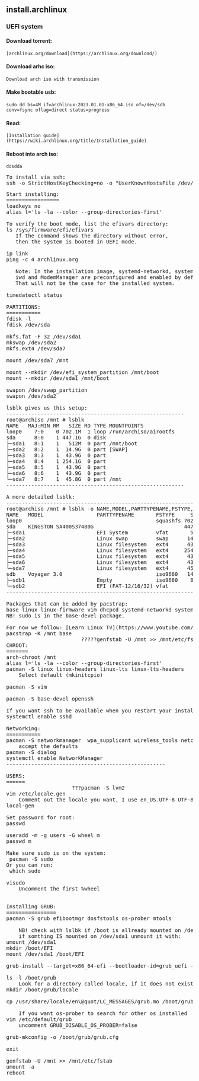 ## install.archlinux
### UEFI system


#### Download torrent:

    [archlinux.org/download](https://archlinux.org/download/)


#### Download arhc iso:

    Download arch iso with transmission


#### Make bootable usb:

    sudo dd bs=4M if=archlinux-2023.01.01-x86_64.iso of=/dev/sdb conv=fsync oflag=direct status=progress
    
    
#### Read:

    [Installation guide](https://wiki.archlinux.org/title/Installation_guide)
    

#### Reboot into arch iso:

    ddsdda







<pre>
To install via ssh:
ssh -o StrictHostKeyChecking=no -o "UserKnownHostsFile /dev/null" root@192.168.0.198
</pre>

<pre>
Start installing:
=================
loadkeys no
alias l='ls -la --color --group-directories-first'

To verify the boot mode, list the efivars directory:
ls /sys/firmware/efi/efivars
   If the command shows the directory without error,
   then the system is booted in UEFI mode.

ip link
ping -c 4 archlinux.org

   Note: In the installation image, systemd-networkd, systemd-resolved,
   iwd and ModemManager are preconfigured and enabled by default.
   That will not be the case for the installed system.

timedatectl status

PARTITIONS:
===========
fdisk -l
fdisk /dev/sda

mkfs.fat -F 32 /dev/sda1
mkswap /dev/sda2
mkfs.ext4 /dev/sda7

mount /dev/sda7 /mnt

mount --mkdir /dev/efi_system_partition /mnt/boot
mount --mkdir /dev/sda1 /mnt/boot

swapon /dev/swap_partition
swapon /dev/sda2

lsblk gives us this setup:
---------------------------------------------------------
root@archiso /mnt # lsblk
NAME   MAJ:MIN RM   SIZE RO TYPE MOUNTPOINTS
loop0    7:0    0 702.1M  1 loop /run/archiso/airootfs
sda      8:0    1 447.1G  0 disk
├─sda1   8:1    1   512M  0 part /mnt/boot
├─sda2   8:2    1  14.9G  0 part [SWAP]
├─sda3   8:3    1  43.9G  0 part
├─sda4   8:4    1 254.1G  0 part
├─sda5   8:5    1  43.9G  0 part
├─sda6   8:6    1  43.9G  0 part
└─sda7   8:7    1  45.8G  0 part /mnt
---------------------------------------------------------

A more detailed lsblk:
---------------------------------------------------------------------------------------------------------
root@archiso /mnt # lsblk -o NAME,MODEL,PARTTYPENAME,FSTYPE,SIZE,MOUNTPOINTS,SERIAL
NAME   MODEL                 PARTTYPENAME       FSTYPE     SIZE MOUNTPOINTS           SERIAL
loop0                                           squashfs 702.1M /run/archiso/airootfs
sda    KINGSTON SA400S37480G                             447.1G                       50026B7784EAC033
├─sda1                       EFI System         vfat       512M /mnt/boot
├─sda2                       Linux swap         swap      14.9G [SWAP]
├─sda3                       Linux filesystem   ext4      43.9G
├─sda4                       Linux filesystem   ext4     254.1G
├─sda5                       Linux filesystem   ext4      43.9G
├─sda6                       Linux filesystem   ext4      43.9G
└─sda7                       Linux filesystem   ext4      45.8G /mnt
sdb    Voyager 3.0                              iso9660   14.5G                       0708122DA1A03563
├─sdb1                       Empty              iso9660    801M
└─sdb2                       EFI (FAT-12/16/32) vfat        15M
-----------------------------------------------------------------------------------------------------------

Packages that can be added by pacstrap:
base linux linux-firmware vim dhcpcd systemd-networkd systemd-resolved systemd-timesyncd sudo visudo grub-efi-x86_64 git
NB! sudo is in the base-devel package.

For now we follow: [Learn Linux TV](https://www.youtube.com/watch?v=DPLnBPM4DhI&t=42)
pacstrap -K /mnt base  
                        ?????genfstab -U /mnt >> /mnt/etc/fstab
CHROOT:
=======
arch-chroot /mnt
alias l='ls -la --color --group-directories-first'
pacman -S linux linux-headers linux-lts linux-lts-headers
    Select default (mkinitcpio)

pacman -S vim

pacman -S base-devel openssh 

If you want ssh to be available when you restart your installation:
systemctl enable sshd

Networking:
===========
pacman -S networkmanager  wpa_supplicant wireless_tools netctl 
    accept the defaults
pacman -S dialog
systemctl enable NetworkManager
---------------------------------------------------

USERS:
======
                     ???pacman -S lvm2
vim /etc/locale.gen
    Comment out the locale you want, I use en_US.UTF-8 UTF-8
local-gen

Set password for root:
passwd

useradd -m -g users -G wheel m
passwd m

Make sure sudo is on the system:
 pacman -S sudo
Or you can run:
 which sudo

visudo
    Uncomment the first %wheel


Installing GRUB:
================
pacman -S grub efibootmgr dosfstools os-prober mtools

    NB! check with lslbk if /boot is allready mounted on /dev/sda1
    if somthing IS mounted on /dev/sda1 unmount it with:
umount /dev/sda1
mkdir /boot/EFI
mount /dev/sda1 /boot/EFI

grub-install --target=x86_64-efi --bootloader-id=grub_uefi --recheck

ls -l /boot/grub
    Look for a directory called locale, if it does not exist:
mkdir /boot/grub/locale

cp /usr/share/locale/en\@quot/LC_MESSAGES/grub.mo /boot/grub/locale/en.mo

    If you want os-prober to search for other os installed
vim /etc/default/grub
    uncomment GRUB_DISABLE_OS_PROBER=false

grub-mkconfig -o /boot/grub/grub.cfg

exit

genfstab -U /mnt >> /mnt/etc/fstab
umount -a
reboot

</pre>


